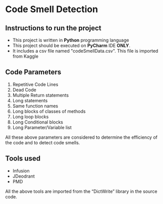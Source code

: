 # Code Smell Detection

## Instructions to run the project
- This project is written in **Python** programming language
- This project should be executed on **PyCharm** IDE **ONLY**.
- It includes a csv file named "codeSmellData.csv". This file is imported from Kaggle

## Code Parameters
1.	Repetitive Code Lines
2.	Dead Code
3.	Multiple Return statements
4.	Long statements
5.	Same function names
6.	Long blocks of classes of methods
7.	Long loop blocks
8.	Long Conditional blocks
9.	Long Parameter/Variable list

All these above parameters are considered to determine the efficiency of the code and to detect code smells.

## Tools used
- Infusion
- JDeodrant
- PMD

All the above tools are imported from the “DictWrite” library in the source code.

